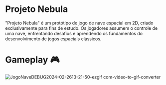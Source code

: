 # Projeto Nebula

"Projeto Nebula" é um protótipo de jogo de nave espacial em 2D, criado exclusivamente para fins de estudo. Os jogadores assumem o controle de uma nave, enfrentando desafios e aprendendo os fundamentos do desenvolvimento de jogos espaciais clássicos.

# Gameplay 🎮

![JogoNaveDEBUG2024-02-2613-21-50-ezgif com-video-to-gif-converter](https://github.com/Sam1536/JogoNaveEstudos/assets/89424721/9645a2a4-7621-4b49-83b6-514a259b8532)
